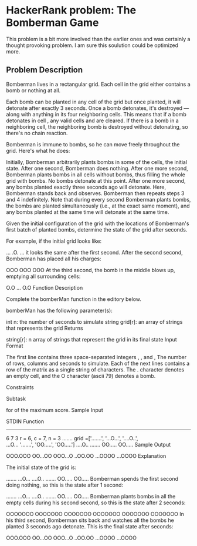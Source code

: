 # HackerRank problem: The Bomberman Game
This problem is a bit more involved than the earlier ones and was certainly a thought provoking problem. I am sure this soulution could be optimized more.

## Problem Description
Bomberman lives in a rectangular grid. Each cell in the grid either contains a bomb or nothing at all.

Each bomb can be planted in any cell of the grid but once planted, it will detonate after exactly 3 seconds. Once a bomb detonates, it's destroyed — along with anything in its four neighboring cells. This means that if a bomb detonates in cell , any valid cells  and  are cleared. If there is a bomb in a neighboring cell, the neighboring bomb is destroyed without detonating, so there's no chain reaction.

Bomberman is immune to bombs, so he can move freely throughout the grid. Here's what he does:

Initially, Bomberman arbitrarily plants bombs in some of the cells, the initial state.
After one second, Bomberman does nothing.
After one more second, Bomberman plants bombs in all cells without bombs, thus filling the whole grid with bombs. No bombs detonate at this point.
After one more second, any bombs planted exactly three seconds ago will detonate. Here, Bomberman stands back and observes.
Bomberman then repeats steps 3 and 4 indefinitely.
Note that during every second Bomberman plants bombs, the bombs are planted simultaneously (i.e., at the exact same moment), and any bombs planted at the same time will detonate at the same time.

Given the initial configuration of the grid with the locations of Bomberman's first batch of planted bombs, determine the state of the grid after  seconds.

For example, if the initial grid looks like:

...
.O.
...
it looks the same after the first second. After the second second, Bomberman has placed all his charges:

OOO
OOO
OOO
At the third second, the bomb in the middle blows up, emptying all surrounding cells:

O.O
...
O.O
Function Description

Complete the bomberMan function in the editory below.

bomberMan has the following parameter(s):

int n: the number of seconds to simulate
string grid[r]: an array of strings that represents the grid
Returns

string[r]: n array of strings that represent the grid in its final state
Input Format

The first line contains three space-separated integers , , and , The number of rows, columns and seconds to simulate.
Each of the next  lines contains a row of the matrix as a single string of  characters. The . character denotes an empty cell, and the O character (ascii 79) denotes a bomb.

Constraints

Subtask

 for  of the maximum score.
Sample Input

STDIN           Function
-----           --------
6 7 3           r = 6, c = 7, n = 3
.......         grid =['.......', '...O...', '....O..',\
...O...                '.......', 'OO.....', 'OO.....']
....O..
.......
OO.....
OO.....
Sample Output

OOO.OOO
OO...OO
OOO...O
..OO.OO
...OOOO
...OOOO
Explanation

The initial state of the grid is:

.......
...O...
....O..
.......
OO.....
OO.....
Bomberman spends the first second doing nothing, so this is the state after 1 second:

.......
...O...
....O..
.......
OO.....
OO.....
Bomberman plants bombs in all the empty cells during his second second, so this is the state after 2 seconds:

OOOOOOO
OOOOOOO
OOOOOOO
OOOOOOO
OOOOOOO
OOOOOOO
In his third second, Bomberman sits back and watches all the bombs he planted 3 seconds ago detonate. This is the final state after  seconds:

OOO.OOO
OO...OO
OOO...O
..OO.OO
...OOOO
...OOOO